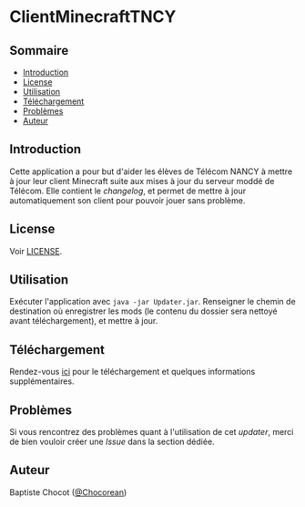 # ClientMinecraftTNCY

## Sommaire

* [Introduction](#introduction)
* [License](#license)
* [Utilisation](#utilisation)
* [Téléchargement](#téléchargement)
* [Problèmes](#problèmes)
* [Auteur](auteur)

## Introduction

Cette application a pour but d'aider les élèves de Télécom NANCY à mettre à jour leur client Minecraft suite aux mises à jour du serveur moddé de Télécom.
Elle contient le *changelog*, et permet de mettre à jour automatiquement son client pour pouvoir jouer sans problème.

## License

Voir [LICENSE](https://github.com/Chocorean/ClientMinecraftTNCY/blob/master/LICENSE).

## Utilisation

Exécuter l'application avec `java -jar Updater.jar`. Renseigner le chemin de destination où enregistrer les mods (le contenu du dossier sera nettoyé avant téléchargement), et mettre à jour.

## Téléchargement

Rendez-vous [ici](https://gitlab.com/telecomnancy.net/public/wikis/Serveur-minecraft) pour le téléchargement et quelques informations supplémentaires.

## Problèmes

Si vous rencontrez des problèmes quant à l'utilisation de cet *updater*, merci de bien vouloir créer une *Issue* dans la section dédiée.

## Auteur

Baptiste Chocot ([@Chocorean](https://github.com/Chocorean/))
